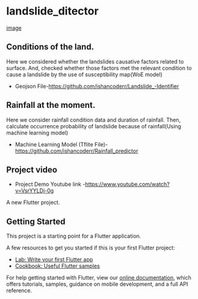 # landslide_ditector

[image](https://user-images.githubusercontent.com/31079429/136734749-ba3f4501-2e15-4665-8407-b9dc4726fef6.png)


## Conditions of the land.

Here we considered whether the landslides causative factors related to surface. And,
checked whether those factors met the relevant condition to cause a landslide by the use of susceptibility map(WoE model)

- Geojson File-https://github.com/ishancoderr/Landslide_-Identifier
 
## Rainfall at the moment.

 Here we consider rainfall condition data and duration of rainfall. Then,
 calculate occurrence probability of landslide because of rainfall(Using machine learning model)

- Machine Learning Model (Tflite File)- https://github.com/ishancoderr/Rainfall_predictor

## Project video

- Project Demo Youtube link -https://www.youtube.com/watch?v=VsrYYLDj-0g



A new Flutter project.

## Getting Started

This project is a starting point for a Flutter application.

A few resources to get you started if this is your first Flutter project:

- [Lab: Write your first Flutter app](https://flutter.dev/docs/get-started/codelab)
- [Cookbook: Useful Flutter samples](https://flutter.dev/docs/cookbook)

For help getting started with Flutter, view our
[online documentation](https://flutter.dev/docs), which offers tutorials,
samples, guidance on mobile development, and a full API reference.

